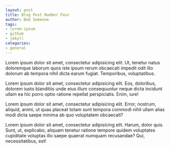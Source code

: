 ```yaml
---
layout: post
title: Blog Post Number Four
author: Bob Someone
tags: 
- lorem-ipsum
- github
- jekyll
categories:
- general 
---
```


Lorem ipsum dolor sit amet, consectetur adipisicing elit. Ut, tenetur natus doloremque laborum quos iste ipsum rerum obcaecati impedit odit illo dolorum ab tempora nihil dicta earum fugiat. Temporibus, voluptatibus.
<!--more-->
Lorem ipsum dolor sit amet, consectetur adipisicing elit. Eos, doloribus, dolorem iusto blanditiis unde eius illum consequuntur neque dicta incidunt ullam ea hic porro optio ratione repellat perspiciatis. Enim, iure!

Lorem ipsum dolor sit amet, consectetur adipisicing elit. Error, nostrum, aliquid, animi, ut quas placeat totam sunt tempora commodi nihil ullam alias modi dicta saepe minima ab quo voluptatem obcaecati?

Lorem ipsum dolor sit amet, consectetur adipisicing elit. Harum, dolor quis. Sunt, ut, explicabo, aliquam tenetur ratione tempore quidem voluptates cupiditate voluptas illo saepe quaerat numquam recusandae? Qui, necessitatibus, est!